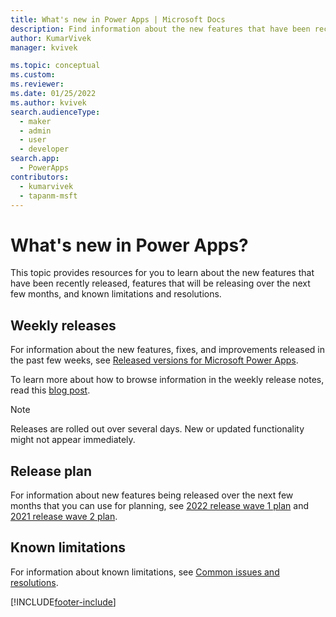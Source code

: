 ```yaml
---
title: What's new in Power Apps | Microsoft Docs
description: Find information about the new features that have been recently released, features that will be releasing in the next few months, and known limitations.
author: KumarVivek
manager: kvivek

ms.topic: conceptual
ms.custom: 
ms.reviewer: 
ms.date: 01/25/2022
ms.author: kvivek
search.audienceType: 
  - maker
  - admin
  - user
  - developer
search.app: 
  - PowerApps
contributors:
  - kumarvivek
  - tapanm-msft
---
```


# What's new in Power Apps?

This topic provides resources for you to learn about the new features that have been recently released, features that will be releasing over the next few months, and known limitations and resolutions.

## Weekly releases

For information about the new features, fixes, and improvements released in the past few weeks, see [Released versions for Microsoft Power Apps](/business-applications-release-notes/powerplatform/released-versions/powerapps).

To learn more about how to browse information in the weekly release notes, read this [blog post](https://powerapps.microsoft.com/blog/stay-tuned-with-the-latest-features-and-fixes-through-powerapps-weekly-release-notes/).

> [!NOTE]
> Releases are rolled out over several days. New or updated functionality might not appear immediately.

## Release plan

For information about new features being released over the next few months that you can use for planning, see  [2022 release wave 1 plan](/power-platform-release-plan/2022wave1/power-apps/planned-features) and [2021 release wave 2 plan](/power-platform-release-plan/2021wave2/power-apps/planned-features).

## Known limitations

For information about known limitations, see [Common issues and resolutions](common-issues-and-resolutions.md).

[!INCLUDE[footer-include](includes/footer-banner.md)]

